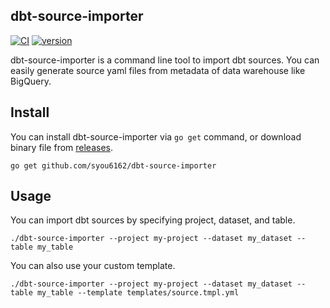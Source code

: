 ## dbt-source-importer
[![CI](https://github.com/syou6162/dbt-source-importer/actions/workflows/ci.yaml/badge.svg)](https://github.com/syou6162/dbt-source-importer/actions/workflows/ci.yaml)
[![version](https://img.shields.io/github/v/release/syou6162/dbt-source-importer)](https://github.com/syou6162/dbt-source-importer/releases)

dbt-source-importer is a command line tool to import dbt sources. You can easily generate source yaml files from metadata of data warehouse like BigQuery.

## Install
You can install dbt-source-importer via `go get` command, or download binary file from [releases](https://github.com/syou6162/dbt-source-importer/releases).

```
go get github.com/syou6162/dbt-source-importer
```

## Usage
You can import dbt sources by specifying project, dataset, and table.

```
./dbt-source-importer --project my-project --dataset my_dataset --table my_table
```

You can also use your custom template.

```
./dbt-source-importer --project my-project --dataset my_dataset --table my_table --template templates/source.tmpl.yml
```
